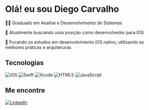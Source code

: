 Olá! eu sou Diego Carvalho
==========================
🧑‍🎓 Graduado em Analise e Desenvolvimento de Sistemas 

👀 Atualmente buscando uma posição como desenvolvedor para IOS   

🌱 Focando os estudos em desenvolvimento iOS nativo, utilizando as melhores práticas e arquiteruras  

Tecnologias
-----------

![iOS](https://img.shields.io/badge/iOS-000000?style=for-the-badge&logo=ios&logoColor=white) ![Swift](https://img.shields.io/badge/swift-F54A2A?style=for-the-badge&logo=swift&logoColor=white)	![Xcode](https://img.shields.io/badge/Xcode-007ACC?style=for-the-badge&logo=Xcode&logoColor=white)
![HTML5](https://img.shields.io/badge/html5-%23E34F26.svg?style=for-the-badge&logo=html5&logoColor=white) ![JavaScript](https://img.shields.io/badge/javascript-%23323330.svg?style=for-the-badge&logo=javascript&logoColor=%23F7DF1E)

Me encontre
-----------

[![LinkedIn](https://img.shields.io/badge/linkedin-%230077B5.svg?style=for-the-badge&logo=linkedin&logoColor=white)](https://www.linkedin.com/in/diegodmca/)


<!---
diegodmca/diegodmca is a ✨ special ✨ repository because its `README.md` (this file) appears on your GitHub profile.
You can click the Preview link to take a look at your changes.
--->

